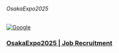 ###### OsakaExpo2025
[![Google](http://img.youtube.com/vi/Wq7ravMwEyo/0.jpg)](https://www.youtube.com/watch?v=Wq7ravMwEyo "Google")

### [OsakaExpo2025 | Job Recruitment](https://www.expo2025-volunteer.com/pr/)


